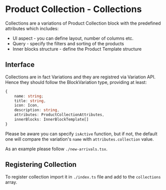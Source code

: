 # Product Collection - Collections

Collections are a variations of Product Collection block with the predefined attributes which includes:

- UI aspect - you can define layout, number of columns etc.
- Query - specify the filters and sorting of the products
- Inner blocks structure - define the Product Template structure

## Interface

Collections are in fact Variations and they are registred via Variation API. Hence they should follow the BlockVariation type, providing at least:

```typescript
{
	name: string;
	title: string,
	icon: Icon,
	description: string,
	attributes: ProductCollectionAttributes,
	innerBlocks: InnerBlockTemplate[]
}
```

Please be aware you can specify `isActive` function, but if not, the default one will compare the variation's `name` with `attributes.collection` value.

As an example please follow `./new-arrivals.tsx`.

## Registering Collection

To register collection import it in `./index.ts` file and add to the `collections` array.
